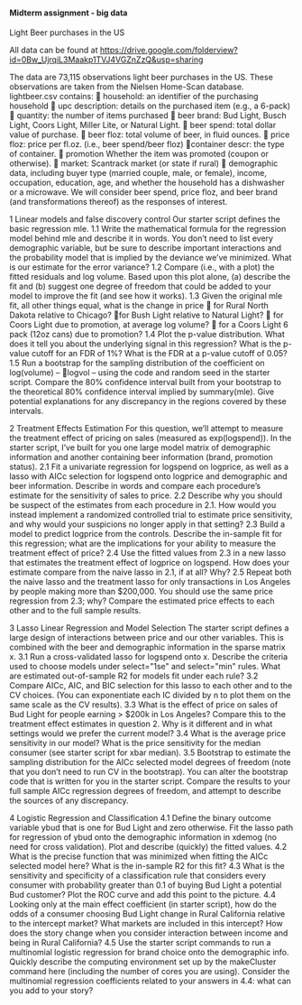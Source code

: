 #### Midterm assignment - big data ####

Light Beer purchases in the US

All data can be found at https://drive.google.com/folderview?id=0Bw_UjrqiL3Maakp1TVJ4VGZnZzQ&usp=sharing

The data are 73,115 observations light beer purchases in the US. These observations are taken
from the Nielsen Home-Scan database.
lightbeer.csv contains:
 household: an identifier of the purchasing household
 upc description: details on the purchased item (e.g., a 6-pack)
 quantity: the number of items purchased
 beer brand: Bud Light, Busch Light, Coors Light, Miller Lite, or Natural Light.
 beer spend: total dollar value of purchase.
 beer floz: total volume of beer, in fluid ounces.
 price floz: price per fl.oz. (i.e., beer spend/beer floz)
 container descr: the type of container.
 promotion Whether the item was promoted (coupon or otherwise).
 market: Scantrack market (or state if rural)
 demographic data, including buyer type (married couple, male, or female), income, occupation,
education, age, and whether the household has a dishwasher or a microwave.
We will consider beer spend, price floz, and beer brand (and transformations thereof)
as the responses of interest.

1 Linear models and false discovery control
Our starter script defines the basic regression mle.
1.1
Write the mathematical formula for the regression model behind mle and describe it in words.
You don’t need to list every demographic variable, but be sure to describe important interactions
and the probability model that is implied by the deviance we’ve minimized. What is our estimate
for the error variance?
1.2
Compare (i.e., with a plot) the fitted residuals and log volume. Based upon this plot alone, (a)
describe the fit and (b) suggest one degree of freedom that could be added to your model to
improve the fit (and see how it works).
1.3
Given the original mle fit, all other things equal, what is the change in price
 for Rural North Dakota relative to Chicago?
 for Bush Light relative to Natural Light?
 for Coors Light due to promotion, at average log volume?
 for a Coors Light 6 pack (12oz cans) due to promotion?
1.4
Plot the p-value distribution. What does it tell you about the underlying signal in this regression?
What is the p-value cutoff for an FDR of 1%? What is the FDR at a p-value cutoff of 0.05?
1.5
Run a bootstrap for the sampling distribution of the coefficient on log(volume) – logvol – using
the code and random seed in the starter script. Compare the 80% confidence interval built from
your bootstrap to the theoretical 80% confidence interval implied by summary(mle). Give
potential explanations for any discrepancy in the regions covered by these intervals.

2 Treatment Effects Estimation
For this question, we’ll attempt to measure the treatment effect of pricing on sales (measured
as exp(logspend)). In the starter script, I’ve built for you one large model matrix of demographic
information and another containing beer information (brand, promotion status).
2.1
Fit a univariate regression for logspend on logprice, as well as a lasso with AICc selection
for logspend onto logprice and demographic and beer information. Describe in words
and compare each procedure’s estimate for the sensitivity of sales to price.
2.2
Describe why you should be suspect of the estimates from each procedure in 2.1. How would
you instead implement a randomized controlled trial to estimate price sensitivity, and why
would your suspicions no longer apply in that setting?
2.3
Build a model to predict logprice from the controls. Describe the in-sample fit for this
regression; what are the implications for your ability to measure the treatment effect of price?
2.4
Use the fitted values from 2.3 in a new lasso that estimates the treatment effect of logprice
on logspend. How does your estimate compare from the naive lasso in 2.1, if at all? Why?
2.5
Repeat both the naive lasso and the treatment lasso for only transactions in Los Angeles by
people making more than $200,000. You should use the same price regression from 2.3; why?
Compare the estimated price effects to each other and to the full sample results.

3 Lasso Linear Regression and Model Selection
The starter script defines a large design of interactions between price and our other variables.
This is combined with the beer and demographic information in the sparse matrix x.
3.1
Run a cross-validated lasso for logspend onto x. Describe the criteria used to choose models
under select="1se" and select="min" rules. What are estimated out-of-sample R2 for
models fit under each rule?
3.2
Compare AICc, AIC, and BIC selection for this lasso to each other and to the CV choices. (You
can exponentiate each IC divided by n to plot them on the same scale as the CV results).
3.3
What is the effect of price on sales of Bud Light for people earning > $200k in Los Angeles?
Compare this to the treatment effect estimates in question 2. Why is it different and in what
settings would we prefer the current model?
3.4
What is the average price sensitivity in our model? What is the price sensitivity for the median
consumer (see starter script for xbar median).
3.5
Bootstrap to estimate the sampling distribution for the AICc selected model degrees of freedom
(note that you don’t need to run CV in the bootstrap). You can alter the bootstrap code that is
written for you in the starter script. Compare the results to your full sample AICc regression
degrees of freedom, and attempt to describe the sources of any discrepancy.

4 Logistic Regression and Classification
4.1
Define the binary outcome variable ybud that is one for Bud Light and zero otherwise. Fit the
lasso path for regression of ybud onto the demographic information in xdemog (no need for
cross validation). Plot and describe (quickly) the fitted values.
4.2
What is the precise function that was minimized when fitting the AICc selected model here?
What is the in-sample R2 for this fit?
4.3
What is the sensitivity and specificity of a classification rule that considers every consumer with
probability greater than 0.1 of buying Bud Light a potential Bud customer? Plot the ROC curve
and add this point to the picture.
4.4
Looking only at the main effect coefficient (in starter script), how do the odds of a consumer
choosing Bud Light change in Rural California relative to the intercept market? What markets
are included in this intercept? How does the story change when you consider interaction
between income and being in Rural California?
4.5
Use the starter script commands to run a multinomial logistic regression for brand choice onto
the demographic info. Quickly describe the computing environment set up by the makeCluster
command here (including the number of cores you are using). Consider the multinomial regression
coefficients related to your answers in 4.4: what can you add to your story?
